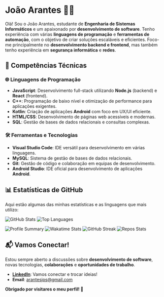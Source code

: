 # João Arantes 👨‍💻

Olá! Sou o João Arantes, estudante de **Engenharia de Sistemas Informáticos** e um apaixonado por **desenvolvimento de software**. Tenho experiência com várias **linguagens de programação** e **ferramentas de automação**, com o objetivo de criar soluções escaláveis e eficientes. Foco-me principalmente no **desenvolvimento backend e frontend**, mas também tenho experiência em **segurança informática** e **redes**.

## 🚀 **Competências Técnicas**

### 🌐 **Linguagens de Programação**
- **JavaScript**: Desenvolvimento full-stack utilizando **Node.js** (backend) e **React** (frontend).
- **C++**: Programação de baixo nível e otimização de performance para aplicações exigentes.
- **Kotlin**: Criação de aplicações **Android** com foco em UX/UI eficiente.
- **HTML/CSS**: Desenvolvimento de páginas web acessíveis e modernas.
- **SQL**: Gestão de bases de dados relacionais e consultas complexas.

### 🛠️ **Ferramentas e Tecnologias**
- **Visual Studio Code**: IDE versátil para desenvolvimento em várias linguagens.
- **MySQL**: Sistema de gestão de bases de dados relacionais.
- **Git**: Gestão de código e colaboração em equipas de desenvolvimento.
- **Android Studio**: IDE oficial para desenvolvimento de aplicações **Android**.

## 📊 **Estatísticas de GitHub**

Aqui estão algumas das minhas estatísticas e as linguagens que mais utilizo:

![GitHub Stats](https://github-readme-stats.vercel.app/api?username=Arantes722&show_icons=true&count_private=true&theme=radical)
![Top Languages](https://github-readme-stats.vercel.app/api/top-langs/?username=Arantes722&layout=compact&theme=radical)

![Profile Summary](https://github-profile-summary-cards.vercel.app/api/cards/profile-details?username=Arantes722&theme=github_dark)
![Wakatime Stats](https://github-readme-stats.vercel.app/api/wakatime?username=Arantes722&theme=radical)
![GitHub Streak](https://streak-stats.demolab.com/?user=Arantes722&theme=radical)
![Repos Stats](https://github-readme-stats.vercel.app/api?username=Arantes722&count_private=true&theme=tokyonight)


## 📬 **Vamos Conectar!**

Estou sempre aberto a discussões sobre **desenvolvimento de software**, novas tecnologias, **colaborações** e **oportunidades de trabalho**.

- **[LinkedIn](https://www.linkedin.com/in/joao-arantes-783647267/)**: Vamos conectar e trocar ideias!
- **Email**: [arantesjps@gmail.com](mailto:arantesjps@gmail.com)



**Obrigado por visitares o meu perfil! 🚀**


